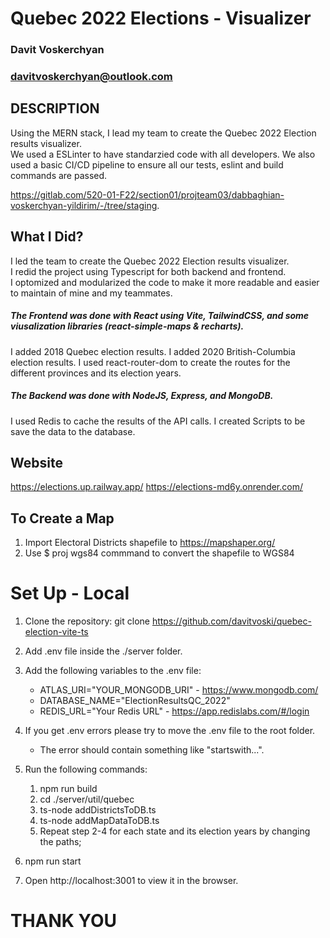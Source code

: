 # Quebec 2022 Elections - Visualizer
### Davit Voskerchyan
### [davitvoskerchyan@outlook.com](mailto:davitvokserchyan@outlook.com)

## DESCRIPTION
<p>
Using the MERN stack, I lead my team to create the Quebec 2022 Election results visualizer. <br>
We used a ESLinter to have standarzied code with all developers. We also used a basic CI/CD pipeline to ensure all our tests, eslint and build commands are passed.

 https://gitlab.com/520-01-F22/section01/projteam03/dabbaghian-voskerchyan-yildirim/-/tree/staging.

</p>

## What I Did?
<p>
I led the team to create the Quebec 2022 Election results visualizer. <br>
I redid the project using Typescript for both backend and frontend. <br>
I optomized and modularized the code to make it more readable and easier to maintain of mine and my teammates. 
<br>

##### The Frontend was done with React using Vite, TailwindCSS, and some viusalization libraries (react-simple-maps & recharts). <br>
I added 2018 Quebec election results.
I added 2020 British-Columbia election results.
I used react-router-dom to create the routes for the different provinces and its election years.

##### The Backend was done with NodeJS, Express, and MongoDB.
I used Redis to cache the results of the API calls.
I created Scripts to be save the data to the database.
</p>

## Website
https://elections.up.railway.app/
https://elections-md6y.onrender.com/

## To Create a Map
1. Import Electoral Districts shapefile to https://mapshaper.org/
2. Use $ proj wgs84 commmand to convert the shapefile to WGS84

# Set Up - Local

1. Clone the repository: git clone https://github.com/davitvoski/quebec-election-vite-ts

2. Add .env file inside the ./server folder.
3. Add the following variables to the .env file:

    - ATLAS_URI="YOUR_MONGODB_URI" - https://www.mongodb.com/
    - DATABASE_NAME="ElectionResultsQC_2022"
    - REDIS_URL="Your Redis URL" - https://app.redislabs.com/#/login

4. If you get .env errors please try to move the .env file to the root folder.

    - The error should contain something like "startswith...".

5. Run the following commands:

    1. npm run build
    2. cd ./server/util/quebec
    3. ts-node addDistrictsToDB.ts
    4. ts-node addMapDataToDB.ts
    5. Repeat step 2-4 for each state and its election years by changing the paths;
6. npm run start

6. Open http://localhost:3001 to view it in the browser.

# THANK YOU
